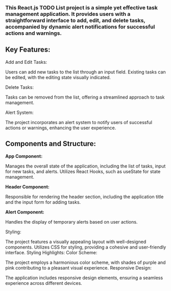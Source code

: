 <h3>This React.js TODO List project is a simple yet effective task management application. It provides users with a straightforward interface to add, edit, and delete tasks, accompanied by dynamic alert notifications for successful actions and warnings.</h3>

<h2>Key Features:</h2>
<b></b>Add and Edit Tasks:</b>

<p>Users can add new tasks to the list through an input field.
Existing tasks can be edited, with the editing state visually indicated.</p>
<b></b>Delete Tasks:</b>

<p>Tasks can be removed from the list, offering a streamlined approach to task management.</p>
<b></b>Alert System:</b>

<p>The project incorporates an alert system to notify users of successful actions or warnings, enhancing the user experience.</p>
<h2>Components and Structure:</h2>
<b>App Component:</b>

<p>Manages the overall state of the application, including the list of tasks, input for new tasks, and alerts.
Utilizes React Hooks, such as useState for state management.</p>
<b>Header Component:</b>

<p>Responsible for rendering the header section, including the application title and the input form for adding tasks.</p>
<b>Alert Component:</b>

<p>Handles the display of temporary alerts based on user actions.</p>
Styling:

The project features a visually appealing layout with well-designed components.
Utilizes CSS for styling, providing a cohesive and user-friendly interface.
Styling Highlights:
Color Scheme:

The project employs a harmonious color scheme, with shades of purple and pink contributing to a pleasant visual experience.
Responsive Design:

The application includes responsive design elements, ensuring a seamless experience across different devices.
